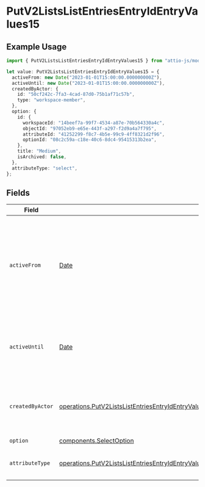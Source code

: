 # PutV2ListsListEntriesEntryIdEntryValues15

## Example Usage

```typescript
import { PutV2ListsListEntriesEntryIdEntryValues15 } from "attio-js/models/operations";

let value: PutV2ListsListEntriesEntryIdEntryValues15 = {
  activeFrom: new Date("2023-01-01T15:00:00.000000000Z"),
  activeUntil: new Date("2023-01-01T15:00:00.000000000Z"),
  createdByActor: {
    id: "50cf242c-7fa3-4cad-87d0-75b1af71c57b",
    type: "workspace-member",
  },
  option: {
    id: {
      workspaceId: "14beef7a-99f7-4534-a87e-70b564330a4c",
      objectId: "97052eb9-e65e-443f-a297-f2d9a4a7f795",
      attributeId: "41252299-f8c7-4b5e-99c9-4ff8321d2f96",
      optionId: "08c2c59a-c18e-40c6-8dc4-95415313b2ea",
    },
    title: "Medium",
    isArchived: false,
  },
  attributeType: "select",
};
```

## Fields

| Field                                                                                                                                                                                                                                                      | Type                                                                                                                                                                                                                                                       | Required                                                                                                                                                                                                                                                   | Description                                                                                                                                                                                                                                                | Example                                                                                                                                                                                                                                                    |
| ---------------------------------------------------------------------------------------------------------------------------------------------------------------------------------------------------------------------------------------------------------- | ---------------------------------------------------------------------------------------------------------------------------------------------------------------------------------------------------------------------------------------------------------- | ---------------------------------------------------------------------------------------------------------------------------------------------------------------------------------------------------------------------------------------------------------- | ---------------------------------------------------------------------------------------------------------------------------------------------------------------------------------------------------------------------------------------------------------- | ---------------------------------------------------------------------------------------------------------------------------------------------------------------------------------------------------------------------------------------------------------- |
| `activeFrom`                                                                                                                                                                                                                                               | [Date](https://developer.mozilla.org/en-US/docs/Web/JavaScript/Reference/Global_Objects/Date)                                                                                                                                                              | :heavy_check_mark:                                                                                                                                                                                                                                         | The point in time at which this value was made "active". `active_from` can be considered roughly analogous to `created_at`.                                                                                                                                | 2023-01-01T15:00:00.000000000Z                                                                                                                                                                                                                             |
| `activeUntil`                                                                                                                                                                                                                                              | [Date](https://developer.mozilla.org/en-US/docs/Web/JavaScript/Reference/Global_Objects/Date)                                                                                                                                                              | :heavy_check_mark:                                                                                                                                                                                                                                         | The point in time at which this value was deactivated. If `null`, the value is active.                                                                                                                                                                     | 2023-01-01T15:00:00.000000000Z                                                                                                                                                                                                                             |
| `createdByActor`                                                                                                                                                                                                                                           | [operations.PutV2ListsListEntriesEntryIdEntryValuesEntriesResponse200ApplicationJSONResponseBodyData15CreatedByActor](../../models/operations/putv2listslistentriesentryidentryvaluesentriesresponse200applicationjsonresponsebodydata15createdbyactor.md) | :heavy_check_mark:                                                                                                                                                                                                                                         | The actor that created this value.                                                                                                                                                                                                                         | {<br/>"type": "workspace-member",<br/>"id": "50cf242c-7fa3-4cad-87d0-75b1af71c57b"<br/>}                                                                                                                                                                   |
| `option`                                                                                                                                                                                                                                                   | [components.SelectOption](../../models/components/selectoption.md)                                                                                                                                                                                         | :heavy_check_mark:                                                                                                                                                                                                                                         | N/A                                                                                                                                                                                                                                                        |                                                                                                                                                                                                                                                            |
| `attributeType`                                                                                                                                                                                                                                            | [operations.PutV2ListsListEntriesEntryIdEntryValuesEntriesResponse200ApplicationJSONResponseBodyData15AttributeType](../../models/operations/putv2listslistentriesentryidentryvaluesentriesresponse200applicationjsonresponsebodydata15attributetype.md)   | :heavy_check_mark:                                                                                                                                                                                                                                         | The attribute type of the value.                                                                                                                                                                                                                           | select                                                                                                                                                                                                                                                     |